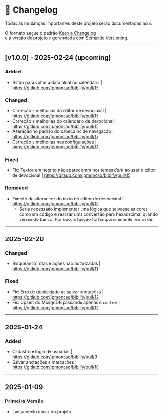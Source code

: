 # 📜 Changelog

Todas as mudanças importantes deste projeto serão documentadas aqui.

O formato segue o padrão [Keep a Changelog](https://keepachangelog.com/pt-BR/1.0.0/)  
e a versão do projeto é gerenciada com [Semantic Versioning](https://semver.org/lang/pt-BR/).

---
## [v1.0.0] - 2025-02-24 (upcoming)
### Added
- Botão para voltar a data atual no calendário | https://github.com/jpmoncao/biblify/pull/15
### Changed
- Correção e melhorias do editor de devocional | https://github.com/jpmoncao/biblify/pull/15
- Correção e melhorias do calendário de devocional | https://github.com/jpmoncao/biblify/pull/15
- Alteração no padrão do cabeçalho de navegação | https://github.com/jpmoncao/biblify/pull/17
- Correção e melhorias nas configurações | https://github.com/jpmoncao/biblify/pull/17
### Fixed
- Fix: Textos em negrito não apareciamm nos temas _dark_ ao usar o editor de devocional | https://github.com/jpmoncao/biblify/pull/15
### Removed
- Função de alterar cor do texto no editor de devocional | https://github.com/jpmoncao/biblify/pull/15
  - Seria necessário implementar uma lógica que salvasse as cores como um código e realizar uma conversão para hexadecimal quando viesse do banco. Por isso, a função foi temporariamente removida.
---

##  2025-02-20
### Changed
- Bloqueando rotas e ações não autorizadas | https://github.com/jpmoncao/biblify/pull/11
### Fixed
- Fix: Erro de duplicidade ao salvar anotações | https://github.com/jpmoncao/biblify/pull/12
- Fix: Upsert do MongoDB passando apenas o `content` | https://github.com/jpmoncao/biblify/pull/13

---

##  2025-01-24
### Added
- Cadastro e login de usuários | https://github.com/jpmoncao/biblify/pull/9
- Salvar anotações e marcações | https://github.com/jpmoncao/biblify/pull/10
  
---

##  2025-01-09
### Primeira Versão
- Lançamento inicial do projeto.
